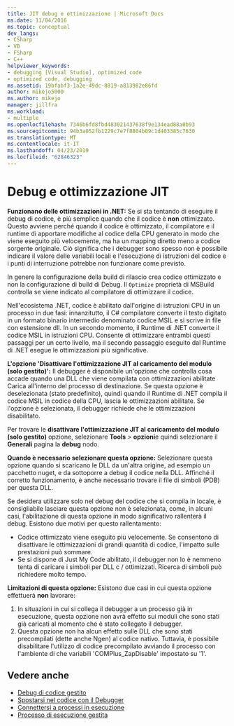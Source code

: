 ```yaml
---
title: JIT debug e ottimizzazione | Microsoft Docs
ms.date: 11/04/2016
ms.topic: conceptual
dev_langs:
- CSharp
- VB
- FSharp
- C++
helpviewer_keywords:
- debugging [Visual Studio], optimized code
- optimized code, debugging
ms.assetid: 19bfabf3-1a2e-49dc-8819-a813982e86fd
author: mikejo5000
ms.author: mikejo
manager: jillfra
ms.workload:
- multiple
ms.openlocfilehash: 7346b6fd8fbd483021437638f9e134ead88a0b93
ms.sourcegitcommit: 94b3a052fb1229c7e7f8804b09c1d403385c7630
ms.translationtype: MT
ms.contentlocale: it-IT
ms.lasthandoff: 04/23/2019
ms.locfileid: "62846323"
---
```

# <a name="jit-optimization-and-debugging"></a>Debug e ottimizzazione JIT
**Funzionano delle ottimizzazioni in .NET:** Se si sta tentando di eseguire il debug di codice, è più semplice quando che il codice è **non** ottimizzato. Questo avviene perché quando il codice è ottimizzato, il compilatore e il runtime di apportare modifiche al codice della CPU generato in modo che viene eseguito più velocemente, ma ha un mapping diretto meno a codice sorgente originale. Ciò significa che i debugger sono spesso non è possibile indicare il valore delle variabili locali e l'esecuzione di istruzioni del codice e i punti di interruzione potrebbe non funzionare come previsto.

In genere la configurazione della build di rilascio crea codice ottimizzato e non la configurazione di build di Debug. Il `Optimize` proprietà di MSBuild controlla se viene indicato al compilatore di ottimizzare il codice.

Nell'ecosistema .NET, codice è abilitato dall'origine di istruzioni CPU in un processo in due fasi: innanzitutto, il C# compilatore converte il testo digitato in un formato binario intermedio denominato codice MSIL e si scrive in file con estensione dll. In un secondo momento, il Runtime di .NET converte il codice MSIL in istruzioni CPU. Consente di ottimizzare entrambi questi passaggi per un certo livello, ma il secondo passaggio eseguito dal Runtime di .NET esegue le ottimizzazioni più significative.

**L'opzione 'Disattivare l'ottimizzazione JIT al caricamento del modulo (solo gestito)':** Il debugger è disponibile un'opzione che controlla cosa accade quando una DLL che viene compilata con ottimizzazioni abilitate Carica all'interno del processo di destinazione. Se questa opzione è deselezionata (stato predefinito), quindi quando il Runtime di .NET compila il codice MSIL in codice della CPU, lascia le ottimizzazioni abilitate. Se l'opzione è selezionata, il debugger richiede che le ottimizzazioni disabilitato.

Per trovare le **disattivare l'ottimizzazione JIT al caricamento del modulo (solo gestito)** opzione, selezionare **Tools** > **opzioni**e quindi selezionare il  **Generali** pagina la **debug** nodo.

**Quando è necessario selezionare questa opzione:** Selezionare questa opzione quando si scaricano le DLL da un'altra origine, ad esempio un pacchetto nuget, e da sottoporre a debug il codice nella DLL. Affinché il corretto funzionamento, è anche necessario trovare il file di simboli (PDB) per questa DLL.

Se desidera utilizzare solo nel debug del codice che si compila in locale, è consigliabile lasciare questa opzione non è selezionata, come, in alcuni casi, l'abilitazione di questa opzione in modo significativo rallenterà il debug. Esistono due motivi per questo rallentamento:

* Codice ottimizzato viene eseguito più velocemente. Se consentono di disattivare le ottimizzazioni di grandi quantità di codice, l'impatto sulle prestazioni può sommare.
* Se si dispone di Just My Code abilitato, il debugger non lo è nemmeno tenta di caricare i simboli per DLL c / ottimizzati. Ricerca di simboli può richiedere molto tempo.

**Limitazioni di questa opzione:** Esistono due casi in cui questa opzione effettuerà **non** lavorare:

1. In situazioni in cui si collega il debugger a un processo già in esecuzione, questa opzione non avrà effetto sui moduli che sono stati già caricati al momento che è stato collegato il debugger.
2. Questa opzione non ha alcun effetto sulle DLL che sono stati precompilati (dette anche Ngen) al codice nativo. Tuttavia, è possibile disabilitare l'utilizzo di codice precompilato avviando il processo con l'ambiente di che variabili 'COMPlus_ZapDisable' impostato su '1'.

## <a name="see-also"></a>Vedere anche
- [Debug di codice gestito](../debugger/debugging-managed-code.md)
- [Spostarsi nel codice con il Debugger](../debugger/navigating-through-code-with-the-debugger.md)
- [Connettersi a processi in esecuzione](../debugger/attach-to-running-processes-with-the-visual-studio-debugger.md)
- [Processo di esecuzione gestita](/dotnet/standard/managed-execution-process)
